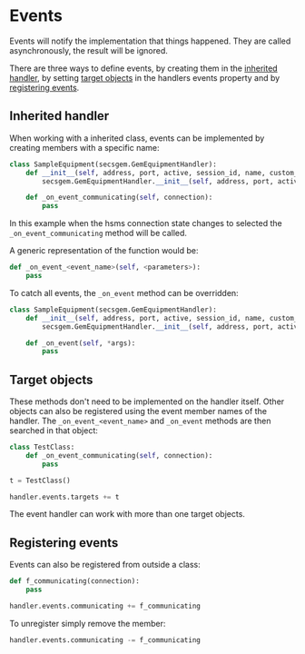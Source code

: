 # Events

Events will notify the implementation that things happened.
They are called asynchronously, the result will be ignored.

There are three ways to define events, by creating them in the [inherited handler](#inherited-handler), by setting [target objects](#target-objects) in the handlers events property and by [registering events](#registering-events).

## Inherited handler

When working with a inherited class, events can be implemented by creating members with a specific name:

```python
class SampleEquipment(secsgem.GemEquipmentHandler):
    def __init__(self, address, port, active, session_id, name, custom_connection_handler=None):
        secsgem.GemEquipmentHandler.__init__(self, address, port, active, session_id, name, custom_connection_handler)

    def _on_event_communicating(self, connection):
        pass
```

In this example when the hsms connection state changes to selected the `_on_event_communicating` method will be called.

A generic representation of the function would be:

```python
def _on_event_<event_name>(self, <parameters>):
    pass
```

To catch all events, the `_on_event` method can be overridden:

```python
class SampleEquipment(secsgem.GemEquipmentHandler):
    def __init__(self, address, port, active, session_id, name, custom_connection_handler=None):
        secsgem.GemEquipmentHandler.__init__(self, address, port, active, session_id, name, custom_connection_handler)

    def _on_event(self, *args):
        pass
```

## Target objects

These methods don\'t need to be implemented on the handler itself.
Other objects can also be registered using the event member names of the handler.
The `_on_event_<event_name>` and `_on_event` methods are then searched in that object:

```python
class TestClass:
    def _on_event_communicating(self, connection):
        pass

t = TestClass()

handler.events.targets += t
```

The event handler can work with more than one target objects.

## Registering events

Events can also be registered from outside a class:

```python
def f_communicating(connection):
    pass

handler.events.communicating += f_communicating
```

To unregister simply remove the member:

```python
handler.events.communicating -= f_communicating
```

